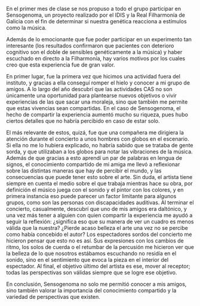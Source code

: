 En el primer mes de clase se nos propuso a todo el grupo participar en Sensogenoma, un proyecto realizado por el IDIS y la Real Filharmonía de Galicia con el fin de determinar si nuestra genética reacciona a estímulos como la música. 

Además de lo emocionante que fue poder participar en un experimento tan interesante (los resultados confirmaron que pacientes con deterioro cognitivo son el doble de sensibles genéticamente a la música) y haber escuchado en directo a la Filharmonía, hay varios motivos por los cuales creo que esta experiencia fue de gran valor.

En primer lugar, fue la primera vez que hicimos una actividad fuera del instituto, y gracias a ella conseguí romper el hielo y conocer a mi grupo de amigos. A lo largo del año descubrí que las actividades CAS no son únicamente una oportunidad para plantearse nuevos objetivos o vivir experiencias de las que sacar una moraleja, sino que también me permite que estas vivencias sean compartidas. En el caso de Sensogenoma, el hecho de compartir la experiencia aumentó mucho su riqueza, pues hubo ciertos detalles que no habría percibido en caso de estar solo. 

El más relevante de estos, quizá, fue que una compañera me dirigiera la atención durante el concierto a unos hombres con globos en el escenario. Si ella no me lo hubiera explicado, no habría sabido que se trataba de gente sorda, y que utilizaban a los globos para notar las vibraciones de la música. Además de que gracias a esto aprendí un par de palabras en lengua de signos, el conocimiento compartido de mi amiga me llevó a reflexionar sobre las distintas maneras que hay de percibir el mundo, y las consecuencias que puede tener esto sobre el arte. Sin duda, el artista tiene siempre en cuenta el medio sobre el que trabaja mientras hace su obra, por definición el músico juega con el sonido y el pintor con los colores, y en primera instancia eso puede parecer un factor limitante para algunos grupos, como son las personas con discapacidades auditivas. Al terminar el concierto, casualmente, descubrí que uno de mis amigos era daltónico, y una vez más tener a alguien con quien compartir la experiencia me ayudó a seguir la reflexión: ¿significa eso que su manera de ver un cuadro es menos válida que la nuestra? ¿Pierde acaso belleza el arte una vez no se percibe como había concebido el autor? Los espectadores sordos del concierto me hicieron pensar que esto no es así. Sus expresiones con los cambios de ritmo, los solos de cuerda o el retumbar de la percusión me hicieron ver que la belleza de lo que nosotros estábamos escuchando no residía en el sonido, sino en el sentimiento que evoca la pieza en el interior del espectador. Al final, el objetivo último del artista es ese, mover al receptor; todas las perspectivas son válidas siempre que se logre ese objetivo.

En conclusión, Sensogenoma no solo me permitió conocer a mis amigos, sino también valorar la importancia del conocimiento compartido y la variedad de perspectivas que existen.
